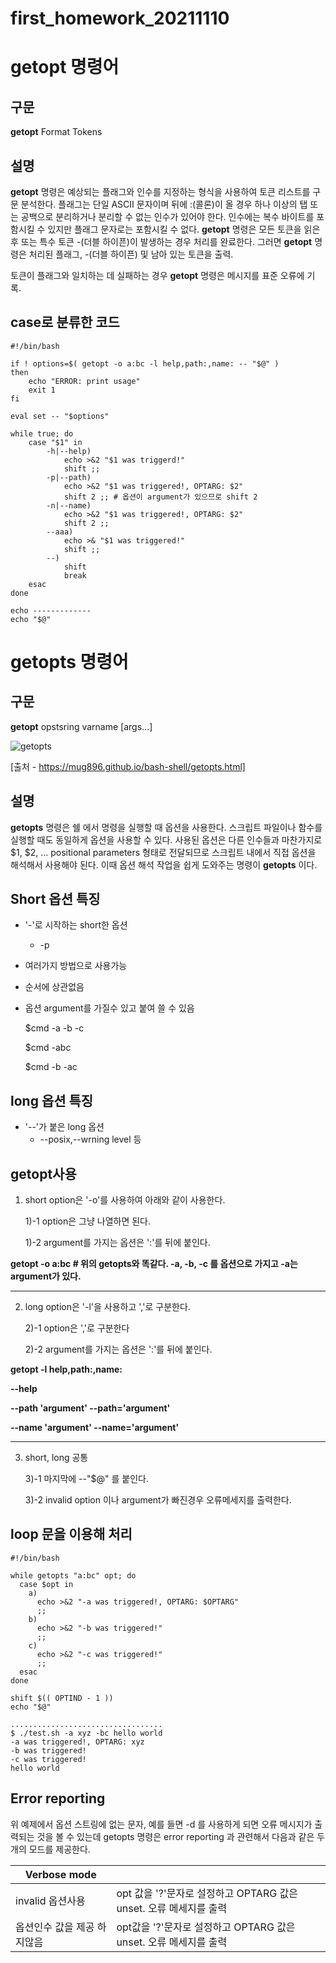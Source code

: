 # first_homework_20211110



# getopt 명령어

## 구문
**getopt** Format Tokens

## 설명
**getopt** 명령은 예상되는 플래그와 인수를 지정하는 형식을 사용하여 토큰 리스트를 구문 분석한다. 플래그는 단일 ASCII 문자이며 뒤에 :(콜론)이 올 경우 하나 이상의 탭 또는 공백으로 분리하거나 분리할 수 없는 인수가 있어야 한다. 인수에는 복수 바이트를 포함시킬 수 있지만 플래그 문자로는 포함시킬 수 없다.
**getopt** 명령은 모든 토큰을 읽은 후 또는 특수 토큰 -(더블 하이픈)이 발생하는 경우 처리를 완료한다. 그러면 **getopt** 명령은 처리된 플래그, -(더블 하이픈) 및 남아 있는 토큰을 출력.

토큰이 플래그와 일치하는 데 실패하는 경우 **getopt** 명령은 메시지를 표준 오류에 기록.



## case로 분류한 코드

```shell script
#!/bin/bash

if ! options=$( getopt -o a:bc -l help,path:,name: -- "$@" )
then 
    echo "ERROR: print usage"
    exit 1
fi

eval set -- "$options"

while true; do
    case "$1" in
        -h|--help)
            echo >&2 "$1 was triggerd!"
            shift ;;
        -p|--path)
            echo >&2 "$1 was triggered!, OPTARG: $2"
            shift 2 ;; # 옵션이 argument가 있으므로 shift 2
        -n|--name)
            echo >&2 "$1 was triggered!, OPTARG: $2"
            shift 2 ;;
        --aaa)
            echo >& "$1 was triggered!"
            shift ;;
        --)
            shift
            break
    esac
done

echo -------------
echo "$@"
```




# getopts 명령어 
## 구문
**getopt** opstsring varname [args...]

![getopts](https://user-images.githubusercontent.com/94053008/141286244-aa801203-9e67-4b2a-8b46-efed2cc46631.png)

[출처 - https://mug896.github.io/bash-shell/getopts.html]

## 설명
**getopts** 명령은 쉘 에서 명령을 실행할 때 옵션을 사용한다. 스크립트 파일이나 함수를 실행할 때도 동일하게 옵션을 사용할 수 있다. 사용된 옵션은 다른 인수들과 마찬가지로 $1, $2, ... positional parameters 형태로 전달되므로 스크립트 내에서 직접 옵션을 해석해서 사용해야 된다. 이때 옵션 해석 작업을 쉽게 도와주는 명령이 **getopts** 이다.



## Short 옵션 특징
* '-'로 시작하는 short한 옵션
   * -p

* 여러가지 방법으로 사용가능
* 순서에 상관없음
* 옵션 argument를 가질수 있고 붙여 쓸 수 있음


    $cmd -a -b -c 

    $cmd -abc
    
    $cmd -b -ac
    
    
## long 옵션 특징
* '--'가 붙은 long 옵션
   * --posix,--wrning level 등

## getopt사용
1) short option은 '-o'를 사용하여 아래와 같이 사용한다.

   1)-1 option은 그냥 나열하면 된다.
  
   1)-2 argument를 가지는 옵션은 ':'를 뒤에 붙인다.
 
  **getopt -o a:bc # 위의 getopts와 똑같다. -a, -b, -c 를 옵션으로 가지고 -a는 argument가 있다.**
  
***
  
2) long option은 '-l'을 사용하고 ','로 구분한다.

   2)-1 option은 ','로 구분한다
  
   2)-2 argument를 가지는 옵션은 ':'를 뒤에 붙인다.
 
  **getopt -l help,path:,name:**
  
  **--help**
  
  **--path 'argument'    --path='argument'**
  
  **--name 'argument'    --name='argument'**

***
3) short, long 공통

    3)-1 마지막에 --"$@" 를 붙인다.
    
    3)-2  invalid option 이나 argument가 빠진경우 오류메세지를 출력한다.
    

## loop 문을 이용해 처리


```shell script
#!/bin/bash

while getopts "a:bc" opt; do
  case $opt in
    a)
      echo >&2 "-a was triggered!, OPTARG: $OPTARG"
      ;;
    b)
      echo >&2 "-b was triggered!"
      ;;
    c)
      echo >&2 "-c was triggered!"
      ;;
  esac
done

shift $(( OPTIND - 1 ))
echo "$@"
```

```
..................................
$ ./test.sh -a xyz -bc hello world
-a was triggered!, OPTARG: xyz
-b was triggered!
-c was triggered!
hello world
```


## Error reporting
위 예제에서 옵션 스트링에 없는 문자, 예를 들면 -d 를 사용하게 되면 오류 메시지가 출력되는 것을 볼 수 있는데
getopts 명령은 error reporting 과 관련해서 다음과 같은 두 개의 모드를 제공한다.


|**Verbose mode** |  |
|----------------|---|
|invalid 옵션사용|opt 값을 '?'문자로 설정하고 OPTARG 값은 unset. 오류 메세지를 출력|
|옵션인수 값을 제공 하지않음|opt값을 '?'문자로 설정하고 OPTARG 값은 unset. 오류 메세지를 출력|

